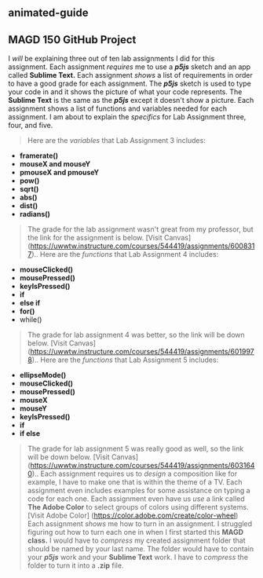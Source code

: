 ## animated-guide
## MAGD 150 GitHub Project
I _will_ be explaining three out of ten lab assignments I did for this assignment.
Each assignment _requires_ me to use a **_p5js_** sketch and an app called **Sublime Text.**
Each assignment _shows_ a list of requirements in order to have a good grade for each assignment.
The **_p5js_** sketch is used to type your code in and it shows the picture of what your code represents.
The **Sublime Text** is the same as the **_p5js_** except it doesn't show a picture.
Each assignment shows a list of functions and variables needed for each assignment.
I am about to explain the _specifics_ for Lab Assignment three, four, and five.

>Here are the _variables_ that Lab Assignment 3 includes:
* **framerate()**
* **mouseX and mouseY**
* **pmouseX and pmouseY**
* **pow()**
* **sqrt()**
* **abs()**
* **dist()**
* **radians()**
>The grade for the lab assignment wasn't great from my professor, but the link for the assignment is below.
[Visit Canvas] (https://uwwtw.instructure.com/courses/544419/assignments/6008317)..
>Here are the _functions_ that Lab Assignment 4 includes:
* **mouseClicked()**
* **mousePressed()**
* **keyIsPressed()**
* **if**
* **else if**
* **for()**
* while()
>The grade for lab assignment 4 was better, so the link will be down below.
[Visit Canvas] (https://uwwtw.instructure.com/courses/544419/assignments/6019978)..
>Here are the _functions_ that Lab Assignment 5 includes:
* **ellipseMode()**
* **mouseClicked()**
* **mousePressed()**
* **mouseX**
* **mouseY**
* **keyIsPressed()**
* **if**
* **if else**
>The grade for lab assignment 5 was really good as well, so the link will be down below.
[Visit Canvas] (https://uwwtw.instructure.com/courses/544419/assignments/6031640)..
Each assignment requires us to _design_ a composition like for example, I have to make one that is within the theme of a TV.
Each assignment even includes examples for some assistance on typing a code for each one.
Each assignment even have us _use_ a link called **The Adobe Color** to select groups of colors using different systems.
[Visit Adobe Color] (https://color.adobe.com/create/color-wheel)
Each assignment _shows_ me how to turn in an assignment.
>I struggled figuring out how to turn each one in when I first started this **MAGD class.**
>I would have to _compress_ my created assignment folder that should be named by your last name.
>The folder would have to contain your **_p5js_** work and your **Sublime Text** work.
>I have to _compress_ the folder to turn it into a **.zip** file.























































